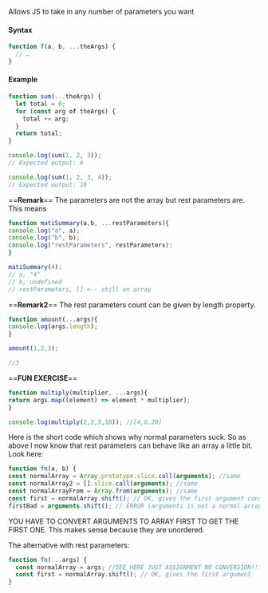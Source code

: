Allows JS to take in any number of parameters you want
#### Syntax
```js
function f(a, b, ...theArgs) {
  // …
}
```

#### Example 
```js
function sum(...theArgs) {
  let total = 0;
  for (const arg of theArgs) {
    total += arg;
  }
  return total;
}

console.log(sum(1, 2, 3));
// Expected output: 6

console.log(sum(1, 2, 3, 4));
// Expected output: 10
```

==**Remark**==
The parameters are not the array but rest parameters are. This means

```js
function matiSummary(a,b, ...restParameters){
console.log("a", a);
console.log("b", b);
console.log("restParameters", restParameters);
}

matiSummary(4);
// a, "4"
// b, undefined
// restParameters, [] <-- still an array
```

==**Remark2**==
The rest parameters count can be given by length property.
```js
function amount(...args){
console.log(args.length);
}

amount(1,2,3);

//3
```

==**FUN EXERCISE**==
```js
function multiply(multiplier, ...args){
return args.map((element) => element * multiplier);
}

console.log(multiply(2,2,3,10)); //[4,6,20]
```

Here is the short code which shows why normal parameters suck. So as above I now know that rest parameters can behave like an array a little bit. Look here:
```js
function fn(a, b) { 
const normalArray = Array.prototype.slice.call(arguments); //same
const normalArray2 = [].slice.call(arguments); //same
const normalArrayFrom = Array.from(arguments); //same
const first = normalArray.shift(); // OK, gives the first argument const
firstBad = arguments.shift(); // ERROR (arguments is not a normal array) }
```

YOU HAVE TO CONVERT ARGUMENTS TO ARRAY FIRST TO GET THE FIRST ONE. This makes sense because they are unordered. 

The alternative with rest parameters: 
```js
function fn(...args) {
  const normalArray = args; //SEE HERE JUST ASSIGNMENT NO CONVERSION!!!
  const first = normalArray.shift(); // OK, gives the first argument
}
```